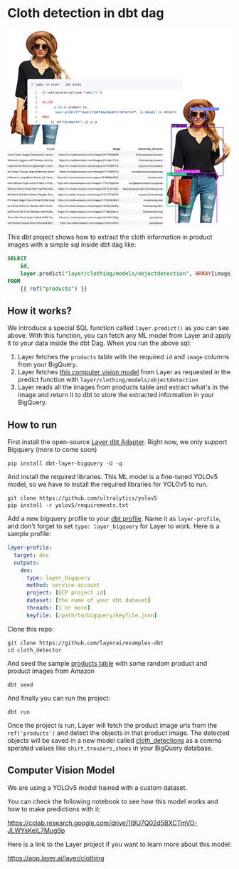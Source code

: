 # Cloth detection in dbt dag

![Layer Cloth Detector](assets/layer_cloth_detector.png)

This dbt project shows how to extract the cloth information in product images with a simple sql inside dbt dag like:

```sql
SELECT
    id,
    layer.predict("layer/clothing/models/objectdetection", ARRAY[image])
FROM
    {{ ref("products") }}
```

## How it works?

We introduce a special SQL function called `layer.predict()` as you can see above. With this function, you can fetch any ML model from Layer and apply it to your data inside the dbt Dag. When you run the above sql:
1. Layer fetches the `products` table with the required `id` and `image` columns from your BigQuery.
2. Layer fetches [this computer vision model](https://app.layer.ai/layer/clothing) from Layer as requested in the predict function with `layer/clothing/models/objectdetection`
3. Layer reads all the images from products table and extract what's in the image and return it to dbt to store the extracted information in your BigQuery.



## How to run

First install the open-source [Layer dbt Adapter](https://github.com/layerai/dbt-adapters). Right now, we only support Bigquery (more to come soon)

```shell
pip install dbt-layer-bigquery -U -q
```

And install the required libraries. This ML model is a fine-tuned YOLOv5 model, so we have to install the required libraries for YOLOv5 to run.

```shell
git clone https://github.com/ultralytics/yolov5
pip install -r yolov5/requirements.txt
```

Add a new bigquery profile to your [dbt profile](https://docs.getdbt.com/dbt-cli/configure-your-profile/). Name it as `layer-profile`, and don't forget to set `type: layer_bigquery` for Layer to work. Here is a sample profile:


```yaml
layer-profile:
  target: dev
  outputs:
    dev:
      type: layer_bigquery
      method: service-account
      project: [GCP project id]
      dataset: [the name of your dbt dataset]
      threads: [1 or more]
      keyfile: [/path/to/bigquery/keyfile.json]
```

Clone this repo:
```shell
git clone https://github.com/layerai/examples-dbt
cd cloth_detector
```

And seed the sample [products table](seeds/products.csv) with some random product and product images from Amazon

```shell
dbt seed
```

And finally you can run the project:

```shell
dbt run
```

Once the project is run, Layer will fetch the product image urls from the `ref('products')` and detect the objects in that
product image. The detected objects will be saved in a new model called [cloth_detections](models/products/cloth_detections.sql) as a comma sperated values like `shirt,trousers,shoes` in your BigQuery database.

## Computer Vision Model

We are using a YOLOv5 model trained with a custom dataset. 

You can check the following notebook to see how this model
works and how to make predictions with it:

https://colab.research.google.com/drive/1I9U7Q02d5BXCTmVO-JLWYsKeIL7Mug9p

Here is a link to the Layer project if you want to learn more about this model:

https://app.layer.ai/layer/clothing
